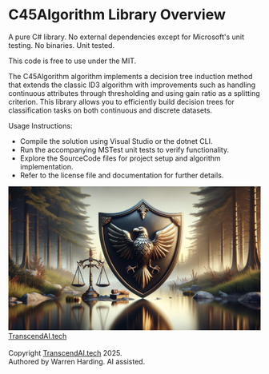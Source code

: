 # C45Algorithm Library Overview

A pure C# library. No external dependencies except for Microsoft's unit testing. No binaries. Unit tested.

This code is free to use under the MIT.

The C45Algorithm algorithm implements a decision tree induction method that extends the classic ID3 algorithm with improvements such as handling continuous attributes through thresholding and using gain ratio as a splitting criterion. This library allows you to efficiently build decision trees for classification tasks on both continuous and discrete datasets.

Usage Instructions:
- Compile the solution using Visual Studio or the dotnet CLI.
- Run the accompanying MSTest unit tests to verify functionality.
- Explore the SourceCode files for project setup and algorithm implementation.
- Refer to the license file and documentation for further details.

![AI Image](aiimage.jpg)
[TranscendAI.tech](https://TranscendAI.tech)<br>
<br>
Copyright [TranscendAI.tech](https://TranscendAI.tech) 2025.</br>
Authored by Warren Harding. AI assisted.